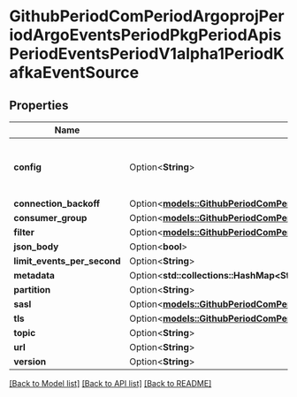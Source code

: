 # GithubPeriodComPeriodArgoprojPeriodArgoEventsPeriodPkgPeriodApisPeriodEventsPeriodV1alpha1PeriodKafkaEventSource

## Properties

Name | Type | Description | Notes
------------ | ------------- | ------------- | -------------
**config** | Option<**String**> | Yaml format Sarama config for Kafka connection. It follows the struct of sarama.Config. See https://github.com/IBM/sarama/blob/main/config.go e.g.  consumer:   fetch:     min: 1 net:   MaxOpenRequests: 5  +optional | [optional]
**connection_backoff** | Option<[**models::GithubPeriodComPeriodArgoprojPeriodArgoEventsPeriodPkgPeriodApisPeriodEventsPeriodV1alpha1PeriodBackoff**](github.com.argoproj.argo_events.pkg.apis.events.v1alpha1.Backoff.md)> |  | [optional]
**consumer_group** | Option<[**models::GithubPeriodComPeriodArgoprojPeriodArgoEventsPeriodPkgPeriodApisPeriodEventsPeriodV1alpha1PeriodKafkaConsumerGroup**](github.com.argoproj.argo_events.pkg.apis.events.v1alpha1.KafkaConsumerGroup.md)> |  | [optional]
**filter** | Option<[**models::GithubPeriodComPeriodArgoprojPeriodArgoEventsPeriodPkgPeriodApisPeriodEventsPeriodV1alpha1PeriodEventSourceFilter**](github.com.argoproj.argo_events.pkg.apis.events.v1alpha1.EventSourceFilter.md)> |  | [optional]
**json_body** | Option<**bool**> |  | [optional]
**limit_events_per_second** | Option<**String**> |  | [optional]
**metadata** | Option<**std::collections::HashMap<String, String>**> |  | [optional]
**partition** | Option<**String**> |  | [optional]
**sasl** | Option<[**models::GithubPeriodComPeriodArgoprojPeriodArgoEventsPeriodPkgPeriodApisPeriodEventsPeriodV1alpha1PeriodSaslConfig**](github.com.argoproj.argo_events.pkg.apis.events.v1alpha1.SASLConfig.md)> |  | [optional]
**tls** | Option<[**models::GithubPeriodComPeriodArgoprojPeriodArgoEventsPeriodPkgPeriodApisPeriodEventsPeriodV1alpha1PeriodTlsConfig**](github.com.argoproj.argo_events.pkg.apis.events.v1alpha1.TLSConfig.md)> |  | [optional]
**topic** | Option<**String**> |  | [optional]
**url** | Option<**String**> |  | [optional]
**version** | Option<**String**> |  | [optional]

[[Back to Model list]](../README.md#documentation-for-models) [[Back to API list]](../README.md#documentation-for-api-endpoints) [[Back to README]](../README.md)


